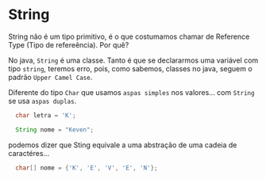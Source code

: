 # String

String não é um tipo primitivo, é o que costumamos chamar de Reference Type (Tipo de refereência). Por quê?

No java, `String` é uma classe. Tanto é que se declararmos uma variável com tipo `string`, teremos erro, pois, como sabemos, classes no java, seguem o padrão `Upper Camel Case`.

Diferente do tipo `Char` que usamos `aspas simples` nos valores... com `String` se usa `aspas duplas`.

```java
  char letra = 'K';

  String nome = "Keven";
```

podemos dizer que Sting equivale a uma abstração de uma cadeia de caractéres...

```java
  char[] nome = {'K', 'E', 'V', 'E', 'N'};
```
